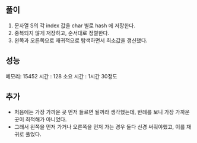 ## 풀이

1. 문자열 S의 각 index 값을 char 별로 hash 에 저장한다.
2. 중복되지 않게 저장하고, 순서대로 정렬한다.
3. 왼쪽과 오른쪽으로 재귀적으로 탐색하면서 최소값을 갱신했다.

## 성능
메모리: 15452
시간 : 128
소요 시간 : 1시간 30정도

## 추가
- 처음에는 가장 가까운 곳 먼저 들르면 될꺼라 생각했는데, 반례를 보니 가장 가까운 곳이 최적해가 아니었다.
- 그래서 왼쪽을 먼저 가거나 오른쪽을 먼저 가는 경우 둘다 신경 써줘야했고, 이를 재귀로 풀었다.
